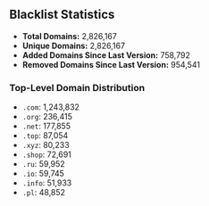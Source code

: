 ## Blacklist Statistics

- **Total Domains:** 2,826,167
- **Unique Domains:** 2,826,167
- **Added Domains Since Last Version:** 758,792
- **Removed Domains Since Last Version:** 954,541

### Top-Level Domain Distribution

-  `.com`: 1,243,832
-  `.org`: 236,415
-  `.net`: 177,855
-  `.top`: 87,054
-  `.xyz`: 80,233
-  `.shop`: 72,691
-  `.ru`: 59,952
-  `.io`: 59,745
-  `.info`: 51,933
-  `.pl`: 48,852
